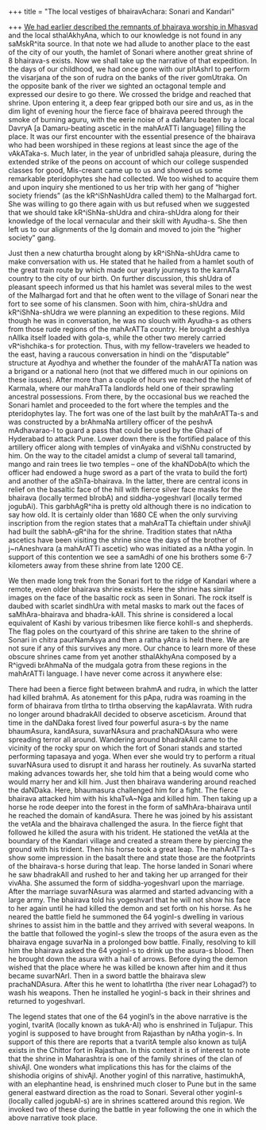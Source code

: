 +++
title = "The local vestiges of bhairavAchara: Sonari and Kandari"

+++
[We had earlier described the remnants of bhairava worship in
Mhasvad](https://manasataramgini.wordpress.com/2008/01/26/mhasvad-the-lost-western-chalukya-s-and-the-exploits-of-kala-bhairava/)
and the local sthalAkhyAna, which to our knowledge is not found in any
saMskR^ita source. In that note we had allude to another place to the
east of the city of our youth, the hamlet of Sonari where another great
shrine of 8 bhairava-s exists. Now we shall take up the narrative of
that expedition. In the days of our childhood, we had once gone with our
pItAshrI to perform the visarjana of the son of rudra on the banks of
the river gomUtraka. On the opposite bank of the river we sighted an
octagonal temple and expressed our desire to go there. We crossed the
bridge and reached that shrine. Upon entering it, a deep fear gripped
both our sire and us, as in the dim light of evening hour the fierce
face of bhairava peered through the smoke of burning aguru, with the
eerie noise of a daMaru beaten by a local DavryA \[a Damaru-beating
ascetic in the mahArATTi language\] filling the place. It was our first
encounter with the essential presence of the bhairava who had been
worshiped in these regions at least since the age of the vAkATaka-s.
Much later, in the year of unbridled sahaja pleasure, during the
extended strike of the peons on account of which our college suspended
classes for good, Mis-creant came up to us and showed us some remarkable
pteridophytes she had collected. We too wished to acquire them and upon
inquiry she mentioned to us her trip with her gang of “higher society
friends” (as the kR^iShNashUdra called them) to the Malhargad fort. She
was willing to go there again with us but refused when we suggested that
we should take kR^iShNa-shUdra and chira-shUdra along for their
knowledge of the local vernacular and their skill with Ayudha-s. She
then left us to our alignments of the Ig domain and moved to join the
“higher society” gang.

Just then a new chaturtha brought along by kR^iShNa-shUdra came to make
conversation with us. He stated that he hailed from a hamlet south of
the great train route by which made our yearly journeys to the karnATa
country to the city of our birth. On further discussion, this shUdra of
pleasant speech informed us that his hamlet was several miles to the
west of the Malhargad fort and that he often went to the village of
Sonari near the fort to see some of his clansmen. Soon with him,
chira-shUdra and kR^iShNa-shUdra we were planning an expedition to these
regions. Mild though he was in conversation, he was no slouch with
Ayudha-s as others from those rude regions of the mahArATTa country. He
brought a deshIya nAlIka itself loaded with gola-s, while the other two
merely carried vR^ishchika-s for protection. Thus, with my
fellow-travelers we headed to the east, having a raucous conversation in
hindi on the “disputable” structure at Ayodhya and whether the founder
of the mahArATTa nation was a brigand or a national hero (not that we
differed much in our opinions on these issues). After more than a couple
of hours we reached the hamlet of Karmala, where our mahAraTTa landlords
held one of their sprawling ancestral possessions. From there, by the
occasional bus we reached the Sonari hamlet and proceeded to the fort
where the temples and the pteridophytes lay. The fort was one of the
last built by the mahArATTa-s and was constructed by a brAhmaNa
artillery officer of the peshvA mAdhavarao-I to guard a pass that could
be used by the Ghazi of Hyderabad to attack Pune. Lower down there is
the fortified palace of this artillery officer along with temples of
vinAyaka and viShNu constructed by him. On the way to the citadel amidst
a clump of several tall tamarind, mango and rain trees lie two temples –
one of the khaNDobA(to which the officer had endowed a huge sword as a
part of the vrata to build the fort) and another of the aShTa-bhairava.
In the latter, there are central icons in relief on the basaltic face of
the hill with fierce silver face masks for the bhairava (locally termed
bIrobA) and siddha-yogeshvarI (locally termed jogubAi). This
garbhAgR^iha is pretty old although there is no indication to say how
old. It is certainly older than 1680 CE when the only surviving
inscription from the region states that a mahAraTTa chieftain under
shivAjI had built the sabhA-gR^iha for the shrine. Tradition states that
nAtha ascetics have been visiting the shrine since the days of the
brother of j\~nAneshvara (a mahArATTi ascetic) who was initiated as a
nAtha yogin. In support of this contention we see a samAdhi of one his
brothers some 6-7 kilometers away from these shrine from late 1200 CE.

We then made long trek from the Sonari fort to the ridge of Kandari
where a remote, even older bhairava shrine exists. Here the shrine has
similar images on the face of the basaltic rock as seen in Sonari. The
rock itself is daubed with scarlet sindhUra with metal masks to mark out
the faces of saMhAra-bhairava and bhadra-kAlI. This shrine is considered
a local equivalent of Kashi by various tribesmen like fierce kohlI-s and
shepherds. The flag poles on the courtyard of this shrine are taken to
the shrine of Sonari in chitra paurNamAsya and then a ratha yAtra is
held there. We are not sure if any of this survives any more. Our chance
to learn more of these obscure shrines came from yet another
sthalAkhyAna composed by a R^igvedi brAhmaNa of the mudgala gotra from
these regions in the mahArATTi language. I have never come across it
anywhere else:

There had been a fierce fight between brahmA and rudra, in which the
latter had killed brahmA. As atonement for this pApa, rudra was roaming
in the form of bhairava from tIrtha to tIrtha observing the kapAlavrata.
With rudra no longer around bhadrakAlI decided to observe asceticism.
Around that time in the daNDaka forest lived four powerful asura-s by
the name bhaumAsura, kandAsura, suvarNAsura and prachaNDAsura who were
spreading terror all around. Wandering around bhadrakAlI came to the
vicinity of the rocky spur on which the fort of Sonari stands and
started performing tapasaya and yoga. When ever she would try to perform
a ritual suvarNAsura used to disrupt it and harass her routinely. As
suvarNa started making advances towards her, she told him that a being
would come who would marry her and kill him. Just then bhairava
wandering around reached the daNDaka. Here, bhaumasura challenged him
for a fight. The fierce bhairava attacked him with his khaTvA\~Nga and
killed him. Then taking up a horse he rode deeper into the forest in the
form of saMhAra-bhairava until he reached the domain of kandAsura. There
he was joined by his assistant the vetAla and the bhairava challenged
the asura. In the fierce fight that followed he killed the asura with
his trident. He stationed the vetAla at the boundary of the Kandari
village and created a stream there by piercing the ground with his
trident. Then his horse took a great leap. The mahArATTa-s show some
impression in the basalt there and state those are the footprints of the
bhairava-s horse during that leap. The horse landed in Sonari where he
saw bhadrakAlI and rushed to her and taking her up arranged for their
vivAha. She assumed the form of siddha-yogeshvarI upon the marriage.
After the marriage suvarNAsura was alarmed and started advancing with a
large army. The bhairava told his yogeshvarI that he will not show his
face to her again until he had killed the demon and set forth on his
horse. As he neared the battle field he summoned the 64 yoginI-s
dwelling in various shrines to assist him in the battle and they arrived
with several weapons. In the battle that followed the yoginI-s slew the
troops of the asura even as the bhairava engage suvarNa in a prolonged
bow battle. Finally, resolving to kill him the bhairava asked the 64
yoginI-s to drink up the asura-s blood. Then he brought down the asura
with a hail of arrows. Before dying the demon wished that the place
where he was killed be known after him and it thus became suvarNArI.
Then in a sword battle the bhairava slew prachaNDAsura. After this he
went to lohatIrtha (the river near Lohagad?) to wash his weapons. Then
he installed he yoginI-s back in their shrines and returned to
yogeshvarI.

The legend states that one of the 64 yoginI’s in the above narrative is
the yoginI, tvaritA (locally known as tukA-AI) who is enshrined in
Tuljapur. This yoginI is supposed to have brought from Rajasthan by
nAtha yogin-s. In support of this there are reports that a tvaritA
temple also known as tuljA exists in the Chittor fort in Rajasthan. In
this context it is of interest to note that the shrine in Maharashtra is
one of the family shrines of the clan of shivAjI. One wonders what
implications this has for the claims of the shishodia origins of
shivAjI. Another yoginI of this narrative, hastimukhA, with an
elephantine head, is enshrined much closer to Pune but in the same
general eastward direction as the road to Sonari. Several other yoginI-s
(locally called jogubAI-s) are in shrines scattered around this region.
We invoked two of these during the battle in year following the one in
which the above narrative took place.
